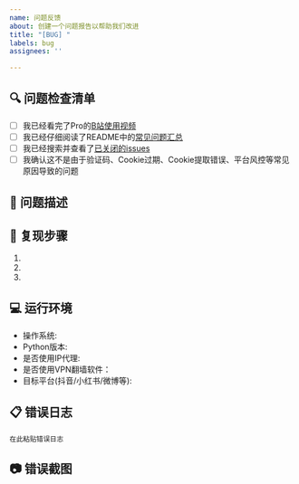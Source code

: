 ```yaml
---
name: 问题反馈
about: 创建一个问题报告以帮助我们改进
title: "[BUG] "
labels: bug
assignees: ''

---
```


## 🔍 问题检查清单  
<!-- 请在提交issue前确认以下事项 -->  
- [ ] 我已经看完了Pro的[B站使用视频](https://www.bilibili.com/video/BV12PsEeJERV)
- [ ] 我已经仔细阅读了README中的[常见问题汇总](https://github.com/MediaCrawlerPro/MediaCrawlerPro-Python/issues/336) 
- [ ] 我已经搜索并查看了[已关闭的issues](https://github.com/MediaCrawlerPro/MediaCrawlerPro-Python/issues?q=is%3Aissue+is%3Aclosed)  
- [ ] 我确认这不是由于验证码、Cookie过期、Cookie提取错误、平台风控等常见原因导致的问题  

## 🐛 问题描述  
<!-- 请详细描述你遇到的问题 -->  


## 📝 复现步骤  
1.   
2.   
3.   

## 💻 运行环境  
- 操作系统:   
- Python版本:  
- 是否使用IP代理:  
- 是否使用VPN翻墙软件：
- 目标平台(抖音/小红书/微博等):  

## 📋 错误日志  
<!-- 请提供完整的错误日志信息 -->  
```shell  
在此粘贴错误日志
```

## 📷 错误截图
<!-- 请提供错误截图 -->
